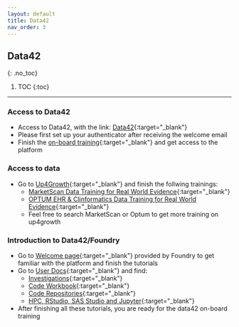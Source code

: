 ```yaml
---
layout: default
title: Data42
nav_order: 3
---
```


## Data42
{: .no_toc}

1. TOC
{:toc}

---

### Access to Data42

- Access to Data42, with the link: [Data42](https://foundry.novartis.com/workspace/slate/documents/welcome){:target="_blank"}
- Please first set up your authenticator after receiving the welcome email
- Finish the [on-board training](https://data42.aws.novartis.net/get-access/){:target="_blank"} and get access to the platform

### Access to data
- Go to [Up4Growth](https://novartis.csod.com/ui/lms-learner-home/home?utm_source=Welcome_Page&utm_medium=tile&utm_campaign=Learner_Home){:target="_blank"} and finish the follwing trainings:
   - [MarketScan Data Training for Real World Evidence](https://novartis.csod.com/ui/lms-learning-details/app/course/fea69830-00e6-4b6f-b337-61a8f6ac5e39){:target="_blank"}
   - [OPTUM EHR & Clinformatics Data Training for Real World Evidence](https://novartis.csod.com/ui/lms-learning-details/app/course/c2965529-073b-4207-9ac1-c38b16427e4d){:target="_blank"}
   - Feel free to search MarketScan or Optum to get more training on up4growth

### Introduction to Data42/Foundry
- Go to [Welcome page](https://foundry.novartis.com/workspace/documentation/product/platform/overview){:target="_blank"} provided by Foundry to get familiar with the platform and finish the tutorials
- Go to [User Docs](https://foundry.novartis.com/workspace/documentation/){:target="_blank"} and find:
   - [Investigations](https://foundry.novartis.com/workspace/documentation/product/investigations/overview){:target="_blank"}
   - [Code Workbook](https://foundry.novartis.com/workspace/documentation/product/code-workbook/overview){:target="_blank"}
   - [Code Repositories](https://foundry.novartis.com/workspace/documentation/product/transforms/overview){:target="_blank"}
   - [HPC, RStudio, SAS Studio and Jupyter](https://foundry.novartis.com/workspace/documentation/product/training-hpc-rs-jupyter/overview){:target="_blank"}
 - After finishing all these tutorials, you are ready for the data42 on-board training 
